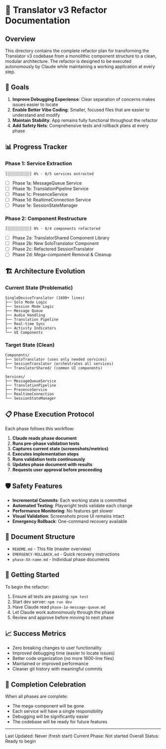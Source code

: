 # 🚀 Translator v3 Refactor Documentation

## Overview

This directory contains the complete refactor plan for transforming the Translator v3 codebase from a monolithic component structure to a clean, modular architecture. The refactor is designed to be executed autonomously by Claude while maintaining a working application at every step.

## 🎯 Goals

1. **Improve Debugging Experience**: Clear separation of concerns makes issues easier to locate
2. **Enable Better Vibe Coding**: Smaller, focused files that are easier to understand and modify
3. **Maintain Stability**: App remains fully functional throughout the refactor
4. **Add Safety Nets**: Comprehensive tests and rollback plans at every phase

## 📊 Progress Tracker

### Phase 1: Service Extraction
```
[░░░░░░░░░░] 0% - 0/5 services extracted
```
- [ ] Phase 1a: MessageQueue Service
- [ ] Phase 1b: TranslationPipeline Service
- [ ] Phase 1c: PresenceService
- [ ] Phase 1d: RealtimeConnection Service
- [ ] Phase 1e: SessionStateManager

### Phase 2: Component Restructure
```
[░░░░░░░░░░] 0% - 0/4 components refactored
```
- [ ] Phase 2a: TranslatorShared Component Library
- [ ] Phase 2b: New SoloTranslator Component
- [ ] Phase 2c: Refactored SessionTranslator
- [ ] Phase 2d: Mega-component Removal & Cleanup

## 🏗️ Architecture Evolution

### Current State (Problematic)
```
SingleDeviceTranslator (1600+ lines)
├── Solo Mode Logic
├── Session Mode Logic
├── Message Queue
├── Audio Handling
├── Translation Pipeline
├── Real-time Sync
├── Activity Indicators
└── UI Components
```

### Target State (Clean)
```
Components/
├── SoloTranslator (uses only needed services)
├── SessionTranslator (orchestrates all services)
└── TranslatorShared/ (common UI components)

Services/
├── MessageQueueService
├── TranslationPipeline
├── PresenceService
├── RealtimeConnection
└── SessionStateManager
```

## 📋 Phase Execution Protocol

Each phase follows this workflow:

1. **Claude reads phase document**
2. **Runs pre-phase validation tests**
3. **Captures current state (screenshots/metrics)**
4. **Executes implementation steps**
5. **Runs validation tests continuously**
6. **Updates phase document with results**
7. **Requests user approval before proceeding**

## 🛡️ Safety Features

- **Incremental Commits**: Each working state is committed
- **Automated Testing**: Playwright tests validate each change
- **Performance Monitoring**: No features get slower
- **Visual Validation**: Screenshots prove UI remains intact
- **Emergency Rollback**: One-command recovery available

## 📁 Document Structure

- `README.md` - This file (master overview)
- `EMERGENCY-ROLLBACK.md` - Quick recovery instructions
- `phase-XX-name.md` - Individual phase documents

## 🚀 Getting Started

To begin the refactor:
1. Ensure all tests are passing: `npm test`
2. Start dev server: `npm run dev`
3. Have Claude read `phase-1a-message-queue.md`
4. Let Claude work autonomously through the phase
5. Review and approve before moving to next phase

## 📈 Success Metrics

- Zero breaking changes to user functionality
- Improved debugging time (easier to locate issues)
- Better code organization (no more 1600-line files)
- Maintained or improved performance
- Cleaner git history with meaningful commits

## 🎉 Completion Celebration

When all phases are complete:
- The mega-component will be gone
- Each service will have a single responsibility
- Debugging will be significantly easier
- The codebase will be ready for future features

---

Last Updated: Never (fresh start)
Current Phase: Not started
Overall Status: Ready to begin